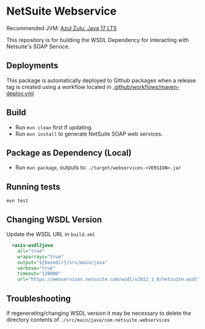 # NetSuite Webservice

Recommended JVM: [Azul Zulu: Java 17 LTS](https://www.azul.com/downloads/?version=java-17-lts&package=jdk)

This repository is for building the WSDL Dependency for interacting with Netsuite's SOAP Service.


## Deployments
This package is automatically deployed to Github packages when a release tag is created using a workflow located in [.github/workflows/maven-deploy.yml](./.github/workflows/maven-deploy.yml)

## Build
- Run `mvn clean` first if updating.
- Run `mvn install` to generate NetSuite SOAP web services.

## Package as Dependency (Local)
- Run `mvn package`, outputs to: `./target/webservices-<VERSION>.jar`

## Running tests
`mvn test`

## Changing WSDL Version
Update the WSDL URL in `build.xml`
```xml
  <axis-wsdl2java
    all="true"
    wraparrays="true"
    output="${basedir}/src/main/java"
    verbose="true"
    timeout="120000"
    url="https://webservices.netsuite.com/wsdl/v2022_1_0/netsuite.wsdl"/>
```

## Troubleshooting
If regenerating/changing WSDL version it may be necessary to delete the directory contents of `./src/main/java/com.netsuite.webservices`